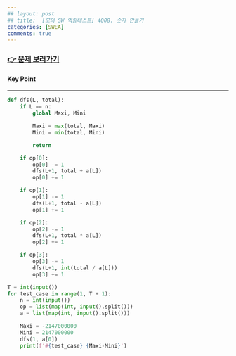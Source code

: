 ```yaml
---
## layout: post
## title:  [모의 SW 역량테스트] 4008. 숫자 만들기
categories: [SWEA]
comments: true
---
```


### [👉 문제 보러가기](https://swexpertacademy.com/main/code/problem/problemDetail.do?contestProbId=AWIeRZV6kBUDFAVH)  


#### Key Point



---

```python
def dfs(L, total):
    if L == n:
        global Maxi, Mini

        Maxi = max(total, Maxi)
        Mini = min(total, Mini)

        return

    if op[0]:
        op[0] -= 1
        dfs(L+1, total + a[L])
        op[0] += 1

    if op[1]:
        op[1] -= 1
        dfs(L+1, total - a[L])
        op[1] += 1

    if op[2]:
        op[2] -= 1
        dfs(L+1, total * a[L])
        op[2] += 1

    if op[3]:
        op[3] -= 1
        dfs(L+1, int(total / a[L]))
        op[3] += 1

T = int(input())
for test_case in range(1, T + 1):
    n = int(input())
    op = list(map(int, input().split()))
    a = list(map(int, input().split()))

    Maxi = -2147000000
    Mini = 2147000000
    dfs(1, a[0])
    print(f'#{test_case} {Maxi-Mini}')
```